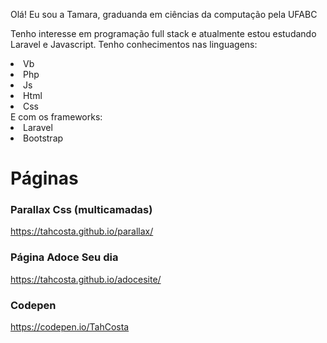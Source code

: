 Olá! Eu sou a Tamara, graduanda em ciências da computação pela UFABC 

Tenho interesse em programação full stack e atualmente estou estudando Laravel e Javascript.
Tenho conhecimentos nas linguagens:
<li>Vb</li>
<li>Php</li>
<li>Js</li>
<li>Html</li>
<li>Css</li>
E com os frameworks:
<li>Laravel</li>
<li>Bootstrap</li>

# Páginas
### Parallax Css (multicamadas)
https://tahcosta.github.io/parallax/

### Página Adoce Seu dia
https://tahcosta.github.io/adocesite/

### Codepen
https://codepen.io/TahCosta
